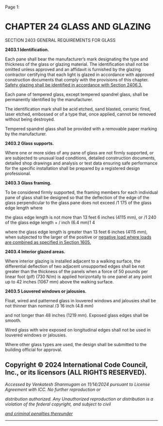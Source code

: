 Page 1:

# CHAPTER 24 GLASS AND GLAZING

 SECTION 2403
 GENERAL REQUIREMENTS FOR GLASS


**2403.1 Identification.**


Each pane shall bear the manufacturer’s mark designating the type and thickness of the glass or glazing material. The
identification shall not be omitted unless approved and an affidavit is furnished by the glazing contractor certifying that
each light is glazed in accordance with approved construction documents that comply with the provisions of this chapter.
[Safety glazing shall be identified in accordance with Section 2406.3.](http://codes.iccsafe.org/#VACC2021P1_Ch24_Sec2406.3)

Each pane of tempered glass, except tempered spandrel glass, shall be permanently identified by the manufacturer.


The identification mark shall be acid etched, sand blasted, ceramic fired, laser etched, embossed or of a type that, once
applied, cannot be removed without being destroyed.


Tempered spandrel glass shall be provided with a removable paper marking by the manufacturer.

**2403.2 Glass supports.**


Where one or more sides of any pane of glass are not firmly supported, or are subjected to unusual load conditions,
detailed construction documents, detailed shop drawings and analysis or test data ensuring safe performance for the
specific installation shall be prepared by a registered design professional.


**2403.3 Glass framing.**


To be considered firmly supported, the framing members for each individual pane of glass shall be designed so that the
deflection of the edge of the glass perpendicular to the glass pane does not exceed /1 175 of the glass edge length where

the glass edge length is not more than 13 feet 6 inches (4115 mm), or /1 240 of the glass edge length + / inch (6.4 mm)1 4

where the glass edge length is greater than 13 feet 6 inches (4115 mm), when subjected to the larger of the positive or
[negative load where loads are combined as specified in Section 1605.](http://codes.iccsafe.org/#VACC2021P1_Ch16_Sec1605)

**2403.4 Interior glazed areas.**

Where interior glazing is installed adjacent to a walking surface, the differential deflection of two adjacent unsupported
edges shall be not greater than the thickness of the panels when a force of 50 pounds per linear foot (plf) (730 N/m) is
applied horizontally to one panel at any point up to 42 inches (1067 mm) above the walking surface.


**2403.5 Louvered windows or jalousies.**


Float, wired and patterned glass in louvered windows and jalousies shall be not thinner than nominal /3 16 inch (4.8 mm)


and not longer than 48 inches (1219 mm). Exposed glass edges shall be smooth.

Wired glass with wire exposed on longitudinal edges shall not be used in louvered windows or jalousies.

Where other glass types are used, the design shall be submitted to the building official for approval.


## Copyright © 2024 International Code Council, Inc., or its licensors (ALL RIGHTS RESERVED).

_Accessed by Venkatesh Shanmugam on 11/14/2024 pursuant to License Agreement with ICC. No further reproduction or_

_distribution authorized. Any Unauthorized reproduction or distribution is a violation of the federal copyright, and subject to civil_

_[and criminal penalties thereunder](http://codes.iccsafe.org/content/VACC2021P1/chapter-24-glass-and-glazing#VACC2021P1_Ch24_Sec2403)_


-----



